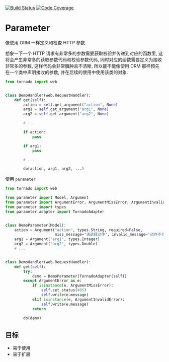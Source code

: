 [![Build Status](https://travis-ci.org/coldnight/parameter.svg?branch=master)](https://travis-ci.org/coldnight/parameter)
[![Code Coverage](https://codecov.io/github/coldnight/parameter/coverage.svg?branch=master)](https://codecov.io/gh/coldnight/parameter)

# Parameter

像使用 ORM 一样定义和检查 HTTP 参数.

想象一下一个 HTTP 请求有非常多的参数需要获取校验并传递到对应的函数里,
这将会产生非常多的获取参数代码和校验参数代码, 同时对应的函数需要定义为接收非常多的参数,
这样代码会非常臃肿且不清晰, 所以能不能像使用 ORM 那样预先在一个类中声明接收的参数,
并在后续的使用中使用该类的对象.


```python
from tornado import web


class DemoHandler(web.RequestHandler):
    def get(self):
        action = self.get_argument("action", None)
        arg1 = self.get_argument("arg1", None)
        arg2 = self.get_argument("arg2", None)

        # ...

        if action:
            pass

        if arg1:
            pass

        # ...

        do(action, arg1, arg2, ...)

```

使用 `parameter`

```python
from tornado import web

from parameter import Model, Argument
from parameter import ArgumentError, ArgumentMissError, ArgumentInvalidError
from parameter import types
from parameter.adapter import TornadoAdapter


class DemoParameter(Model):
    action = Argument("action", types.String, required=False,
                      miss_message="请选择动作", invalid_message="动作不合法")
    arg1 = Argument("arg1", types.Integer)
    arg2 = Argument("arg2", types.Double)
    # ...


class DemoHandler(web.RequestHandler):
    def get(self):
        try:
            demo = DemoParameter(TornadoAdapter(self))
        except ArgumentError as e:
            if isinstance(e, ArgumentMissError):
                self.set_status(405)
                self.write(e.message)
            elif isinstance(e, ArgumentInvalidError):
                self.write(e.message)
            return

        do(demo)
```


## 目标

- 易于使用
- 易于扩展
